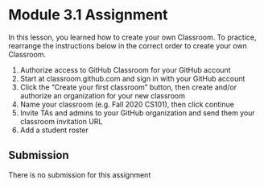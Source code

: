 # Module 3.1 Assignment

In this lesson, you learned how to create your own Classroom. To practice, rearrange the instructions below in the correct order to create your own Classroom. 

1. Authorize access to GitHub Classroom for your GitHub account 
2. Start at classroom.github.com and sign in with your GitHub account
3. Click the “Create your first classroom” button, then create and/or authorize an organization for your new classroom
4. Name your classroom (e.g. Fall 2020 CS101), then click continue
5. Invite TAs and admins to your GitHub organization and send them your classroom invitation URL
6. Add a student roster

## Submission
There is no submission for this assignment
